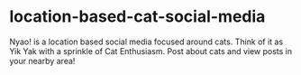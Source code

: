 # location-based-cat-social-media
Nyao! is a location based social media focused around cats. 
Think of it as Yik Yak with a sprinkle of Cat Enthusiasm.
Post about cats and view posts in your nearby area!
